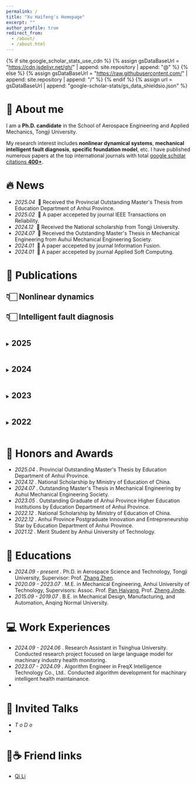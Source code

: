 ```yaml
---
permalink: /
title: "Xu Haifeng's Homepage"
excerpt: ""
author_profile: true
redirect_from: 
  - /about/
  - /about.html
---
```


{% if site.google_scholar_stats_use_cdn %}
{% assign gsDataBaseUrl = "https://cdn.jsdelivr.net/gh/" | append: site.repository | append: "@" %}
{% else %}
{% assign gsDataBaseUrl = "https://raw.githubusercontent.com/" | append: site.repository | append: "/" %}
{% endif %}
{% assign url = gsDataBaseUrl | append: "google-scholar-stats/gs_data_shieldsio.json" %}

<span class='anchor' id='about-me'></span>
# 👋 About me
I am a **Ph.D. candidate‌** in the School of Aerospace Engineering and Applied Mechanics, Tongji University.

My research interest includes **nonlinear dynamical systems**, **mechanical intelligent fault diagnosis**, **specific foundation model**, etc. I have published numerous papers at the top international journals with total <a href='https://scholar.google.com/citations?user=FKjwZekAAAAJ'>google scholar citations <strong><span id='total_cit'>400+</span></strong></a>.

<span class='anchor' id='news'></span>
# 🔥 News
- *2025.04* &nbsp;🎉 Received the Provincial Outstanding Master's Thesis from Education Department of Anhui Province. 
- *2025.02* &nbsp;🎉 A paper accepeted by journal IEEE Transactions on Reliability. 
- *2024.12* &nbsp;🎉 Received the National scholarship from Tongji University.
- *2024.07* &nbsp;🎉 Received the Outstanding Master's Thesis in Mechanical Engineering from Auhui Mechanical Engineering Society.
- *2024.01* &nbsp;🎉 A paper accepeted by journal Information Fusion.
- *2024.01* &nbsp;🎉 A paper accepeted by journal Applied Soft Computing.

<span class='anchor' id='publications'></span>  

# 📝 Publications

## 👇🏻 Nonlinear dynamics

## 👇🏻 Intelligent fault diagnosis

<details>
<summary><h2 style="display: inline-block">2025</h2></summary>
  
<div class='paper-box-text' markdown="1">
Haiyang Pan, **Haifeng Xu**, Jian Cheng, Jinde Zheng, Jinyu Tong. [A Multiclass Graph Embedding Matrix Classification Method for Roller Bearing State Identification Under Limited Sample](https://doi.org/10.1109/TR.2025.3530441), *IEEE Transactions on Reliability*, 2025. *JCR Q2, IF=5*. 
</div>

<div class='paper-box-text' markdown="1">
Qi Li, Lichang Qin, **Haifeng Xu**, Qijian Lin, Zhaoye Qin, Fulei Chu. [Transparent information fusion network: An explainable network for multi-source bearing fault diagnosis via self-organized neural-symbolic nodes](https://doi.org/10.1016/j.aei.2025.103156), *Advanced Engineering Informatics*, 2025. *JCR Q1, IF=8*. 
</div>

</details>

<details>
<summary><h2 style="display: inline-block">2024</h2></summary>
  
<div class='paper-box'>
  <div class='paper-box-image'>
    <div>
      <div class="badge">Inform. Fusion. 2024</div>
      <img src='images/GELRTLM.png' alt="sym" width="90%">
    </div>
  </div>
<div class='paper-box-text' markdown="1">

[Semi-supervised multi-sensor information fusion tailored graph embedded low-rank tensor learning machine under extremely low labeled rate](https://doi.org/10.1016/j.inffus.2023.102222) 
  
Published in *Information Fusion*, *JCR Q1, IF=14.8*. 

**Haifeng Xu**, Xu Wang, Jinfeng Huang, Feibin Zhang, Fulei Chu

- A multi-sensor information fusion method for semi-supervised intelligent diagnosis. Extremely fewer labeled multi-sensor signals fusion features are used for modeling.

**🔥Hot Paper** **🏆Highly Cited Paper** 
</div>
</div>

<div class='paper-box-text' markdown="1">
**Haifeng Xu**, Haiyang Pan, Jinde Zheng, Jinyu Tong, Feibin Zhang, Fulei Chu. [Intelligent fault identification in sample imbalance scenarios using robust low-rank matrix classifier with fuzzy weighting factor](https://doi.org/10.1016/j.asoc.2024.111229), *Applied Soft Computing*, 2024. *JCR Q1, IF=7.2*. 
</div>

</details>
  
<details>
<summary><h2 style="display: inline-block">2023</h2></summary>

<div class='paper-box-text' markdown="1">
Haiyang Pan, **Haifeng Xu**, Jinde Zheng, Haidong Shao, Jinyu Tong. [A Semi-Supervised Matrixized Graph Embedding Machine for Roller Bearing Fault Diagnosis Under Few-Labeled Samples](https://doi.org/10.1109/TII.2023.3265525), *IEEE Transactions on Industrial Informatics*, 2023. *JCR Q1, IF=11.7*. **🏆Highly Cited Paper**
</div>
<div class='paper-box-text' markdown="1">
Haiyang Pan, Li Sheng, **Haifeng Xu**, Jinde Zheng, Jinyu Tong, Qingyun Liu. [Deep stacked pinball transfer matrix machine with its application in roller bearing fault diagnosis](https://doi.org/10.1016/j.engappai.2023.105991), *Engineering Applications of Artificial Intelligence*, 2023. *JCR Q1, IF=7.5*.
</div>

</details>

<details>
<summary><h2 style="display: inline-block">2022</h2></summary>
  
<div class='paper-box-text' markdown="1">
Haiyang Pan, **Haifeng Xu**, Jinde Zheng, Jinyu Tong. [Non-parallel bounded support matrix machine and its application in roller bearing fault diagnosis](https://doi.org/10.1016/j.ins.2022.12.090), *Information Sciences*, 2022, *JCR Q1, IF=8.1*. **🏆Highly Cited Paper**
</div>
<div class='paper-box-text' markdown="1">
Haiyang Pan, **Haifeng Xu**, Jinde Zheng, Jin Su, Jinyu Tong. [Multi-class fuzzy support matrix machine for classification in roller bearing fault diagnosis](https://doi.org/10.1016/j.aei.2021.101445), *Advanced Engineering Informatics*, 2022. *JCR Q1, IF=8*.  **🏆Highly Cited Paper**
</div>
<div class='paper-box-text' markdown="1">
**Haifeng Xu**, Haiyang Pan, Jinde Zheng, Qingyun Liu, Jinyu Tong. [Dynamic penalty adaptive matrix machine for the intelligent detection of unbalanced faults in roller bearing](https://doi.org/10.1016/j.knosys.2022.108779), *Knowledge-Based Systems*, 2022, *JCR Q1, IF=7.2*.
</div>
<div class='paper-box-text' markdown="1">
Haiyang Pan, **Haifeng Xu**, Jinde Zheng, Jinyu Tong, Jian Cheng. [Twin robust matrix machine for intelligent fault identification of outlier samples in roller bearing](https://doi.org/10.1016/j.knosys.2022.109391), 2022, *Knowledge-Based Systems*, *JCR Q1, IF=7.2*.
</div>
<div class='paper-box-text' markdown="1">
Haiyang Pan, **Haifeng Xu**, Jinde Zheng. [A novel symplectic relevance matrix machine method for intelligent fault diagnosis of roller bearing](https://doi.org/10.1016/j.eswa.2021.116400), *Expert Systems with Applications*, 2022. *JCR Q1, IF=7.5*. 
</div>
<div class='paper-box-text' markdown="1">
Haiyang Pan, **Haifeng Xu**, Qingyun Liu, Jinde Zheng, Jinyu Tong. [An intelligent fault diagnosis method based on adaptive maximal margin tensor machine](https://doi.org/10.1016/j.eswa.2021.116400), *Measurement*, 2022. *JCR Q1, IF=5.2*. 
</div>
<div class='paper-box-text' markdown="1">
Haiyang Pan, **Haifeng Xu**, Jinde Zheng, Qingyun Liu, Jinyu Tong. [Cyclic symplectic component decomposition with application in planetary gearbox fault diagnosis](https://doi.org/10.1016/j.mechmachtheory.2022.104792), *Mechanism and Machine Theory*, 2022. *JCR Q1, IF=4.5*.
</div>
<div class='paper-box-text' markdown="1">
Haiyang Pan, Li Sheng, **Haifeng Xu**, Jinyu Tong, Jinde Zheng, Qingyun Liu. [Pinball transfer support matrix machine for roller bearing fault diagnosis under limited annotation data](https://doi.org/10.1016/j.asoc.2022.109209), *Applied Soft Computing*, 2022. *JCR Q1, IF=7.2*. 
</div>
</details>

<span class='anchor' id='honors-and-awards'></span>
# 🥇 Honors and Awards
- *2025.04* . Provincial Outstanding Master's Thesis by Education Department of Anhui Province. 
- *2024.12* . National Scholarship by Ministry of Education of China.
- *2024.07* . Outstanding Master's Thesis in Mechanical Engineering by Auhui Mechanical Engineering Society.
- *2023.05* . Outstanding Graduate of Anhui Province Higher Education Institutions by Education Department of Anhui Province.
- *2022.12* . National Scholarship by Ministry of Education of China.
- *2022.12* . Anhui Province Postgraduate Innovation and Entrepreneurship Star by Education Department of Anhui Province.
- *2021.12* . Merit Student by Anhui University of Technology.

<span class='anchor' id='educations'></span>
# 📖 Educations
- *2024.09 - present* . Ph.D. in Aerospace Science and Technology, Tongji University, Supervisor: Prof. [Zhang Zhen](https://www.researchgate.net/profile/Zhen-Zhang-52).
- *2020.09 - 2023.07* . M.E. in Mechanical Engineering, Anhui University of Technology, Supervisors: Assoc. Prof. [Pan Haiyang](https://www.researchgate.net/profile/Haiyang-Pan), Prof. [Zheng Jinde](https://www.researchgate.net/profile/Zheng-Jinde).
- *2015.09 - 2019.07* . B.E. in Mechanical Design, Manufacturing, and Automation, Anqing Normal University.

<span class='anchor' id='work-experiences'></span>
# 💻 Work Experiences
- *2024.09 - 2024.06* . Research Assistant in Tsinghua University. Conducted research project focused on large language model for machinary industry health monitoring.
- *2023.07 - 2024.09* . Algorithm Engineer in FreqX Intelligence Technology Co., Ltd.. Conducted algorithm development for machinary intelligent health maintainance.
- 
<span class='anchor' id='invited-talks'></span>
# 💬 Invited Talks
- *T o D o*
- 
<span class='anchor' id='friend-links'></span>
# 🤝☕ Friend links
- [Qi Li](http://liq22.github.io)


